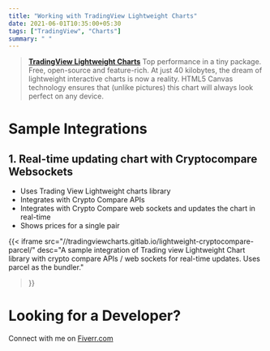 ```yaml
---
title: "Working with TradingView Lightweight Charts"
date: 2021-06-01T10:35:00+05:30
tags: ["TradingView", "Charts"]
summary: " "
---
```


>  [**TradingView Lightweight Charts**](https://tradingview.com/lightweight-charts/) Top performance in a tiny package. Free, open-source and feature-rich. At just 40 kilobytes, the dream of lightweight interactive charts is now a reality. HTML5 Canvas technology ensures that (unlike pictures) this chart will always look perfect on any device.

# Sample Integrations
## 1. Real-time updating chart with Cryptocompare Websockets
- Uses Trading View Lightweight charts library
- Integrates with Crypto Compare APIs
- Integrates with Crypto Compare web sockets and updates the chart in real-time
- Shows prices for a single pair

{{< iframe 
    src="//tradingviewcharts.gitlab.io/lightweight-cryptocompare-parcel/"
    desc="A sample integration of Trading view Lightweight Chart library with crypto compare APIs / web sockets for real-time updates. Uses parcel as the bundler."
>}}

# Looking for a Developer?
Connect with me on [Fiverr.com](https://www.fiverr.com/share/Gd8pwL)